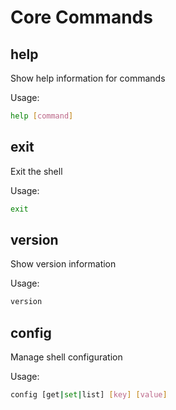 # Core Commands

## help
Show help information for commands

Usage:
```bash
help [command]
```

## exit
Exit the shell

Usage:
```bash
exit
```

## version
Show version information

Usage:
```bash
version
```

## config
Manage shell configuration

Usage:
```bash
config [get|set|list] [key] [value]
```
